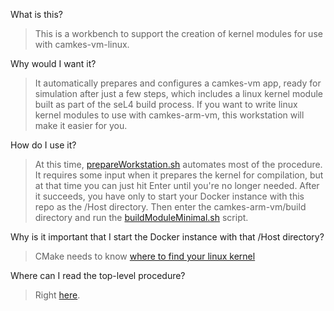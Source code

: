 What is this?

> This is a workbench to support the creation of kernel modules for use with camkes-vm-linux.

Why would I want it?

> It automatically prepares and configures a camkes-vm app,
> ready for simulation after just a few steps,
> which includes a linux kernel module built as part of the seL4 build process.
> If you want to write linux kernel modules to use with camkes-arm-vm,
> this workstation will make it easier for you.

 How do I use it?

> At this time,
> [prepareWorkstation.sh](https://github.com/NeisesResearch/kernel_module_workstation/blob/main/prepareWorkstation.sh)
> automates most of the procedure. It requires some input when it prepares the
> kernel for compilation, but at that time you can just hit Enter until you're
> no longer needed.
> After it succeeds, you have only to start your Docker instance with this repo as the /Host directory.
> Then enter the camkes-arm-vm/build directory and run the [buildModuleMinimal.sh](https://github.com/NeisesResearch/kernel_module_workstation/blob/main/buildScripts/buildModuleMinimal.sh) script.

Why is it important that I start the Docker instance with that /Host directory?

> CMake needs to know [where to find your linux kernel](https://github.com/NeisesResearch/kernel_module_workstation/blob/8763310800f5fb09be0e7350f8bfd568052ec514/module_minimal/CMakeLists.txt#L38)

Where can I read the top-level procedure?

> Right [here](https://github.com/NeisesResearch/kernel_module_workstation/wiki/seL4Config).

